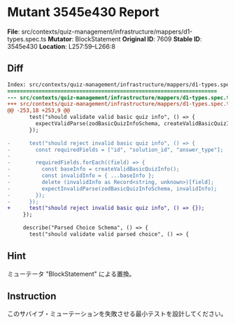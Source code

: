 # Mutant 3545e430 Report

**File**: src/contexts/quiz-management/infrastructure/mappers/d1-types.spec.ts
**Mutator**: BlockStatement
**Original ID**: 7609
**Stable ID**: 3545e430
**Location**: L257:59–L266:8

## Diff

```diff
Index: src/contexts/quiz-management/infrastructure/mappers/d1-types.spec.ts
===================================================================
--- src/contexts/quiz-management/infrastructure/mappers/d1-types.spec.ts	original
+++ src/contexts/quiz-management/infrastructure/mappers/d1-types.spec.ts	mutated #7609
@@ -253,18 +253,9 @@
       test("should validate valid basic quiz info", () => {
         expectValidParse(zodBasicQuizInfoSchema, createValidBasicQuizInfo());
       });
 
-      test("should reject invalid basic quiz info", () => {
-        const requiredFields = ["id", "solution_id", "answer_type"];
-
-        requiredFields.forEach((field) => {
-          const baseInfo = createValidBasicQuizInfo();
-          const invalidInfo = { ...baseInfo };
-          delete (invalidInfo as Record<string, unknown>)[field];
-          expectInvalidParse(zodBasicQuizInfoSchema, invalidInfo);
-        });
-      });
+      test("should reject invalid basic quiz info", () => {});
     });
 
     describe("Parsed Choice Schema", () => {
       test("should validate valid parsed choice", () => {
```

## Hint

ミューテータ "BlockStatement" による置換。

## Instruction

このサバイブ・ミューテーションを失敗させる最小テストを設計してください。
